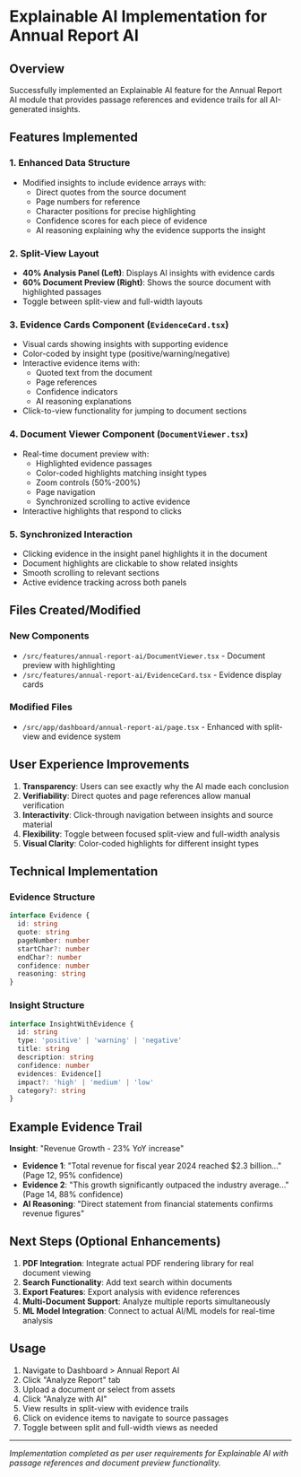 # Explainable AI Implementation for Annual Report AI

## Overview
Successfully implemented an Explainable AI feature for the Annual Report AI module that provides passage references and evidence trails for all AI-generated insights.

## Features Implemented

### 1. Enhanced Data Structure
- Modified insights to include evidence arrays with:
  - Direct quotes from the source document
  - Page numbers for reference
  - Character positions for precise highlighting
  - Confidence scores for each piece of evidence
  - AI reasoning explaining why the evidence supports the insight

### 2. Split-View Layout
- **40% Analysis Panel (Left)**: Displays AI insights with evidence cards
- **60% Document Preview (Right)**: Shows the source document with highlighted passages
- Toggle between split-view and full-width layouts

### 3. Evidence Cards Component (`EvidenceCard.tsx`)
- Visual cards showing insights with supporting evidence
- Color-coded by insight type (positive/warning/negative)
- Interactive evidence items with:
  - Quoted text from the document
  - Page references
  - Confidence indicators
  - AI reasoning explanations
- Click-to-view functionality for jumping to document sections

### 4. Document Viewer Component (`DocumentViewer.tsx`)
- Real-time document preview with:
  - Highlighted evidence passages
  - Color-coded highlights matching insight types
  - Zoom controls (50%-200%)
  - Page navigation
  - Synchronized scrolling to active evidence
- Interactive highlights that respond to clicks

### 5. Synchronized Interaction
- Clicking evidence in the insight panel highlights it in the document
- Document highlights are clickable to show related insights
- Smooth scrolling to relevant sections
- Active evidence tracking across both panels

## Files Created/Modified

### New Components
- `/src/features/annual-report-ai/DocumentViewer.tsx` - Document preview with highlighting
- `/src/features/annual-report-ai/EvidenceCard.tsx` - Evidence display cards

### Modified Files
- `/src/app/dashboard/annual-report-ai/page.tsx` - Enhanced with split-view and evidence system

## User Experience Improvements

1. **Transparency**: Users can see exactly why the AI made each conclusion
2. **Verifiability**: Direct quotes and page references allow manual verification
3. **Interactivity**: Click-through navigation between insights and source material
4. **Flexibility**: Toggle between focused split-view and full-width analysis
5. **Visual Clarity**: Color-coded highlights for different insight types

## Technical Implementation

### Evidence Structure
```typescript
interface Evidence {
  id: string
  quote: string
  pageNumber: number
  startChar?: number
  endChar?: number
  confidence: number
  reasoning: string
}
```

### Insight Structure
```typescript
interface InsightWithEvidence {
  id: string
  type: 'positive' | 'warning' | 'negative'
  title: string
  description: string
  confidence: number
  evidences: Evidence[]
  impact?: 'high' | 'medium' | 'low'
  category?: string
}
```

## Example Evidence Trail

**Insight**: "Revenue Growth - 23% YoY increase"
- **Evidence 1**: "Total revenue for fiscal year 2024 reached $2.3 billion..." (Page 12, 95% confidence)
- **Evidence 2**: "This growth significantly outpaced the industry average..." (Page 14, 88% confidence)
- **AI Reasoning**: "Direct statement from financial statements confirms revenue figures"

## Next Steps (Optional Enhancements)

1. **PDF Integration**: Integrate actual PDF rendering library for real document viewing
2. **Search Functionality**: Add text search within documents
3. **Export Features**: Export analysis with evidence references
4. **Multi-Document Support**: Analyze multiple reports simultaneously
5. **ML Model Integration**: Connect to actual AI/ML models for real-time analysis

## Usage

1. Navigate to Dashboard > Annual Report AI
2. Click "Analyze Report" tab
3. Upload a document or select from assets
4. Click "Analyze with AI"
5. View results in split-view with evidence trails
6. Click on evidence items to navigate to source passages
7. Toggle between split and full-width views as needed

---

*Implementation completed as per user requirements for Explainable AI with passage references and document preview functionality.*